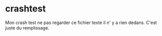 # crashtest
Mon crash test ne pas regarder ce fichier texte il n' y a rien dedans.
C'est juste du remplissage.

